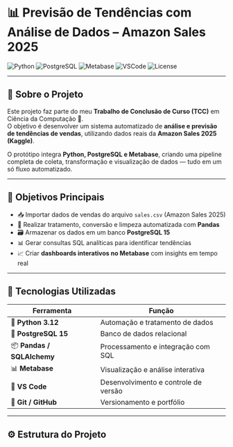 # 📊 Previsão de Tendências com Análise de Dados – Amazon Sales 2025  

![Python](https://img.shields.io/badge/Python-3.12-blue?logo=python)
![PostgreSQL](https://img.shields.io/badge/PostgreSQL-15-blue?logo=postgresql)
![Metabase](https://img.shields.io/badge/Metabase-Analytics-green?logo=metabase)
![VSCode](https://img.shields.io/badge/VS_Code-IDE-blueviolet?logo=visualstudiocode)
![License](https://img.shields.io/badge/License-Acadêmico-lightgrey)

---

## 🌟 Sobre o Projeto  

Este projeto faz parte do meu **Trabalho de Conclusão de Curso (TCC)** em Ciência da Computação 🌙.  
O objetivo é desenvolver um sistema automatizado de **análise e previsão de tendências de vendas**, utilizando dados reais da **Amazon Sales 2025 (Kaggle)**.  

O protótipo integra **Python, PostgreSQL e Metabase**, criando uma pipeline completa de coleta, transformação e visualização de dados — tudo em um só fluxo automatizado.  

---

## 🚀 Objetivos Principais  

- 📥 Importar dados de vendas do arquivo `sales.csv` (Amazon Sales 2025)  
- 🧮 Realizar tratamento, conversão e limpeza automatizada com **Pandas**  
- 🗃️ Armazenar os dados em um banco **PostgreSQL 15**  
- 📊 Gerar consultas SQL analíticas para identificar tendências  
- 📈 Criar **dashboards interativos no Metabase** com insights em tempo real  

---

## 🧩 Tecnologias Utilizadas  

| Ferramenta | Função |
|-------------|--------|
| 🐍 **Python 3.12** | Automação e tratamento de dados |
| 🐘 **PostgreSQL 15** | Banco de dados relacional |
| 📦 **Pandas / SQLAlchemy** | Processamento e integração com SQL |
| 📊 **Metabase** | Visualização e análise interativa |
| 🧠 **VS Code** | Desenvolvimento e controle de versão |
| 🔗 **Git / GitHub** | Versionamento e portfólio |

---

## ⚙️ Estrutura do Projeto  
